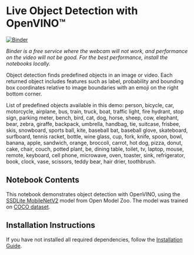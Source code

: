 # Live Object Detection with OpenVINO™

[![Binder](https://mybinder.org/badge_logo.svg)](https://mybinder.org/v2/gh/openvinotoolkit/openvino_notebooks/HEAD?filepath=notebooks%2F401-object-detection-webcam%2F401-object-detection.ipynb)

*Binder is a free service where the webcam will not work, and performance on the video will not be good. For the best performance, install the notebooks locally.*


Object detection finds predefined objects in an image or video. Each returned object includes features such as label, probability and bounding box coordinates relative to image boundaries with an emoji on the right bottom corner. 

List of predefined objects available in this demo: person, bicycle, car, motorcycle, airplane, bus, train, truck, boat, traffic light, fire hydrant, stop sign, parking meter, bench, bird, cat, dog, horse, sheep, cow, elephant, bear, zebra, giraffe, backpack, umbrella, handbag, tie, suitcase, frisbee, skis, snowboard, sports ball, kite, baseball bat, baseball glove, skateboard, surfboard, tennis racket, bottle, wine glass, cup, fork, knife, spoon, bowl, banana, apple, sandwich, orange, broccoli, carrot, hot dog, pizza, donut, cake, chair, couch, potted plant, be, dining table, toilet, tv, laptop, mouse, remote, keyboard, cell phone, microwave, oven, toaster, sink, refrigerator, book, clock, vase, scissors, teddy bear, hair drier, toothbrush.

## Notebook Contents

This notebook demonstrates object detection with OpenVINO, using the [SSDLite MobileNetV2](https://github.com/openvinotoolkit/open_model_zoo/tree/master/models/public/ssdlite_mobilenet_v2) model from Open Model Zoo. The model was trained on [COCO dataset](https://cocodataset.org/#home).

## Installation Instructions

If you have not installed all required dependencies, follow the [Installation Guide](../../README.md).
